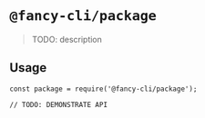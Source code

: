 # `@fancy-cli/package`

> TODO: description

## Usage

```
const package = require('@fancy-cli/package');

// TODO: DEMONSTRATE API
```
